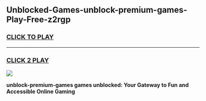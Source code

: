 
## Unblocked-Games-unblock-premium-games-Play-Free-z2rgp
<h3>
<a href="https://premium76.site?title=unblock-premium-games&ref=22A">CLICK TO PLAY</a></h3>
<hr>

<h3>
<a href="https://premium76.site?title=unblock-premium-games&ref=22A">CLICK 2 PLAY</a>
  
</h3>

<a href="https://premium76.site?title=unblock-premium-games&ref=22A"><img src="https://clearcache.store/games.png"></a>


**unblock-premium-games games unblocked: Your Gateway to Fun and Accessible Online Gaming**
